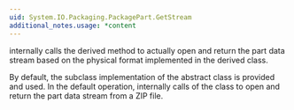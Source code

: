 ```yaml
---
uid: System.IO.Packaging.PackagePart.GetStream
additional_notes.usage: *content
---
```


<p>
      <xref href="System.IO.Packaging.PackagePart.GetStream"></xref> internally calls the derived <xref href="System.IO.Packaging.PackagePart.GetStreamCore(System.IO.FileMode,System.IO.FileAccess)"></xref> method to actually open and return the part data stream based on the physical format implemented in the derived class.  
  
 By default, the <xref href="System.IO.Packaging.ZipPackagePart"></xref> subclass implementation of the abstract <xref href="System.IO.Packaging.PackagePart"></xref> class is provided and used.  In the default operation, <xref href="System.IO.Packaging.PackagePart.GetStream"></xref> internally calls <xref href="System.IO.Packaging.PackagePart.GetStreamCore(System.IO.FileMode,System.IO.FileAccess)"></xref> of the <xref href="System.IO.Packaging.ZipPackagePart"></xref> class to open and return the part data stream from a ZIP file.</p>


